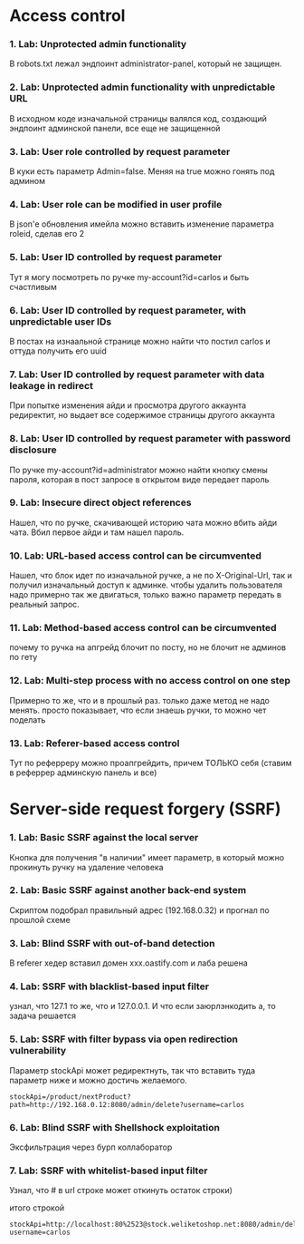 # Access control

### 1. Lab: Unprotected admin functionality

В robots.txt лежал эндпоинт administrator-panel, который не защищен.

### 2. Lab: Unprotected admin functionality with unpredictable URL

В исходном коде изначальной страницы валялся код, создающий эндпоинт админской панели, все еще не защищенной

### 3. Lab: User role controlled by request parameter

В куки есть параметр Admin=false. Меняя на true можно гонять под админом

### 4. Lab: User role can be modified in user profile

В json'е обновления имейла можно вставить изменение параметра roleid, сделав его 2

### 5. Lab: User ID controlled by request parameter 

Тут я могу посмотреть по ручке my-account?id=carlos и быть счастливым

### 6. Lab: User ID controlled by request parameter, with unpredictable user IDs 

В постах на изнаальной странице можно найти что постил carlos и оттуда получить его uuid

### 7. Lab: User ID controlled by request parameter with data leakage in redirect 

При попытке изменения айди и просмотра другого аккаунта редиректит, но выдает все содержимое страницы другого аккаунта

### 8. Lab: User ID controlled by request parameter with password disclosure

По ручке my-account?id=administrator можно найти кнопку смены пароля, которая в пост запросе в открытом виде передает пароль

### 9. Lab: Insecure direct object references

Нашел, что по ручке, скачивающей историю чата можно вбить айди чата. Вбил первое айди и там нашел пароль.

### 10. Lab: URL-based access control can be circumvented

Нашел, что блок идет по изначальной ручке, а не по X-Original-Url, так и получил изначальный доступ к админке. чтобы удалить пользователя 
надо примерно так же двигаться, только важно параметр передать в реальный запрос.

### 11. Lab: Method-based access control can be circumvented

почему то ручка на апгрейд блочит по посту, но не блочит не админов по гету

### 12. Lab: Multi-step process with no access control on one step 

Примерно то же, что и в прошлый раз. только даже метод не надо менять. просто показывает, что если знаешь ручки, то можно чет поделать

### 13. Lab: Referer-based access control 

Тут по реферреру можно проапгрейдить, причем ТОЛЬКО себя (ставим в реферрер админскую панель и все)

# Server-side request forgery (SSRF)

### 1. Lab: Basic SSRF against the local server

Кнопка для получения "в наличии" имеет параметр, в который можно прокинуть ручку на удаление человека

### 2. Lab: Basic SSRF against another back-end system

Скриптом подобрал правильный адрес (192.168.0.32) и прогнал по прошлой схеме

### 3. Lab: Blind SSRF with out-of-band detection

В referer хедер вставил домен xxx.oastify.com и лаба решена

### 4. Lab: SSRF with blacklist-based input filter

узнал, что 127.1 то же, что и 127.0.0.1. И что если заюрлэнкодить a, то задача решается

### 5. Lab: SSRF with filter bypass via open redirection vulnerability

Параметр stockApi может редиректнуть, так что вставить туда параметр ниже и можно достичь желаемого.

```
stockApi=/product/nextProduct?path=http://192.168.0.12:8080/admin/delete?username=carlos
```

### 6. Lab: Blind SSRF with Shellshock exploitation

Эксфильтрация через бурп коллаборатор

### 7. Lab: SSRF with whitelist-based input filter

Узнал, что # в url строке может откинуть остаток строки)

итого строкой 

```
stockApi=http://localhost:80%2523@stock.weliketoshop.net:8080/admin/delete?username=carlos
```
